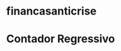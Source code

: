 # financasanticrise
<!DOCTYPE html>
<html>
<head>
  <h1>Contador Regressivo</h1>
  <link rel="stylesheet" href="style.css">
</head>
<body>
  <div id="countdown"></div>
  <script> src="https://www.online-stopwatch.com/countdown-timer/"
  </script>
  <script src="script.js"></script>
</body>
</html>
